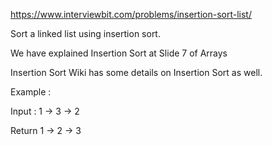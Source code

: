 https://www.interviewbit.com/problems/insertion-sort-list/



Sort a linked list using insertion sort.

We have explained Insertion Sort at Slide 7 of Arrays

Insertion Sort Wiki has some details on Insertion Sort as well.

Example :

Input : 1 -> 3 -> 2

Return 1 -> 2 -> 3

